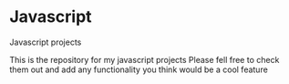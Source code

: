 # Javascript
Javascript projects 


This is the repository for my javascript projects
Please fell free to check them out and add any functionality you think would be a cool feature

